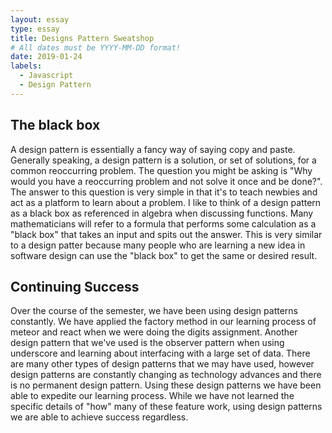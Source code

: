 ```yaml
---
layout: essay
type: essay
title: Designs Pattern Sweatshop
# All dates must be YYYY-MM-DD format!
date: 2019-01-24
labels:
  - Javascript
  - Design Pattern
---
```

## The black box
A design pattern is essentially a fancy way of saying copy and paste.  Generally speaking, a design pattern is a solution, or set of solutions, for a common reoccurring problem.  The question you might be asking is "Why would you have a reoccurring problem and not solve it once and be done?".  The answer to this question is very simple in that it's to teach newbies and act as a platform to learn about a problem.  I like to think of a design pattern as a black box as referenced in algebra when discussing functions.  Many mathematicians will refer to a formula that performs some calculation as a "black box" that takes an input and spits out the answer.  This is very similar to a design patter because many people who are learning a new idea in software design can use the "black box" to get the same or desired result.

## Continuing Success
Over the course of the semester, we have been using design patterns constantly.  We have applied the factory method in our learning process of meteor and react when we were doing the digits assignment.  Another design pattern that we've used is the observer pattern when using underscore and learning about interfacing with a large set of data.  There are many other types of design patterns that we may have used, however design patterns are constantly changing as technology advances and there is no permanent design pattern.  Using these design patterns we have been able to expedite our learning process.  While we have not learned the specific details of "how" many of these feature work, using design patterns we are able to achieve success regardless.
